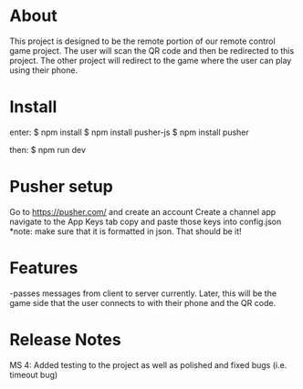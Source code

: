 # About

This project is designed to be the remote portion of our remote control game project. The user will scan the QR code and then be redirected to this project. The other project
will redirect to the game where the user can play using their phone.

# Install

enter:
$ npm install
$ npm install pusher-js
$ npm install pusher

then:
$ npm run dev

# Pusher setup

Go to https://pusher.com/ and create an account
Create a channel app
navigate to the App Keys tab
copy and paste those keys into config.json \*note: make sure that it is formatted in json.
That should be it!

# Features

-passes messages from client to server currently. Later, this will be the game side that the user connects to with their phone and the QR code.

# Release Notes

MS 4: Added testing to the project as well as polished and fixed bugs (i.e. timeout bug)
